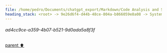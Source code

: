 ```yaml
---
file: /home/pedro/Documents/chatgpt_export/Markdown/Code Analysis and Suggestions.md
heading_stack: <root> -> 9e26d6f4-d44b-48ce-804a-b866059e8a08 -> System -> 2688ae0b-3d9e-45f7-8b73-a565f3fdc93f -> System -> aaa2bac3-68ad-45e4-a1fd-a350837ca8d1 -> User -> f831b866-ab70-403a-9851-255413e1dcc2 -> Assistant -> patch_typing Function -> Test Code -> Observations -> Suggestions for Improvement -> aaa292b7-5873-4fdd-acd7-3720ed81585a -> User -> 6e85476a-bbc8-4290-8a85-b381d5a4438e -> Assistant -> ad4cc9ce-a359-4b07-b521-9d0ada5a8f3f
---
```

###### ad4cc9ce-a359-4b07-b521-9d0ada5a8f3f
[parent ⬆️](#6e85476a-bbc8-4290-8a85-b381d5a4438e)
